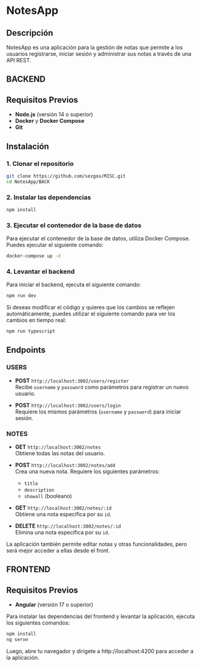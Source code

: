 # NotesApp

## Descripción
NotesApp es una aplicación para la gestión de notas que permite a los usuarios registrarse, iniciar sesión y administrar sus notas a través de una API REST. 

## BACKEND
## Requisitos Previos
- **Node.js** (versión 14 o superior)
- **Docker** y **Docker Compose**
- **Git**

## Instalación

### 1. Clonar el repositorio
```bash
git clone https://github.com/sezgox/MISC.git
cd NotesApp/BACK
```
### 2. Instalar las dependencias
```bash
npm install
```
### 3. Ejecutar el contenedor de la base de datos
Para ejecutar el contenedor de la base de datos, utiliza Docker Compose. Puedes ejecutar el siguiente comando:

```bash
docker-compose up -d
```
### 4. Levantar el backend
Para iniciar el backend, ejecuta el siguiente comando:

```bash
npm run dev
```
Si deseas modificar el código y quieres que los cambios se reflejen automáticamente, puedes utilizar el siguiente comando para ver los cambios en tiempo real:
```bash
npm run typescript
```
## Endpoints

### USERS
- **POST** `http://localhost:3002/users/register`  
  Recibe `username` y `password` como parámetros para registrar un nuevo usuario.

- **POST** `http://localhost:3002/users/login`  
  Requiere los mismos parámetros (`username` y `password`) para iniciar sesión.

### NOTES
- **GET** `http://localhost:3002/notes`  
  Obtiene todas las notas del usuario.

- **POST** `http://localhost:3002/notes/add`  
  Crea una nueva nota. Requiere los siguientes parámetros:  
  - `title`
  - `description`
  - `showall` (booleano)

- **GET** `http://localhost:3002/notes/:id`  
  Obtiene una nota específica por su `id`.

- **DELETE** `http://localhost:3002/notes/:id`  
  Elimina una nota específica por su `id`.

La aplicación también permite editar notas y otras funcionalidades, pero será mejor acceder a ellas desde el front.

## FRONTEND
## Requisitos Previos
- **Angular** (versión 17 o superior)
  
Para instalar las dependencias del frontend y levantar la aplicación, ejecuta los siguientes comandos:

```bash
npm install
ng serve
```
Luego, abre tu navegador y dirígete a http://localhost:4200 para acceder a la aplicación.
